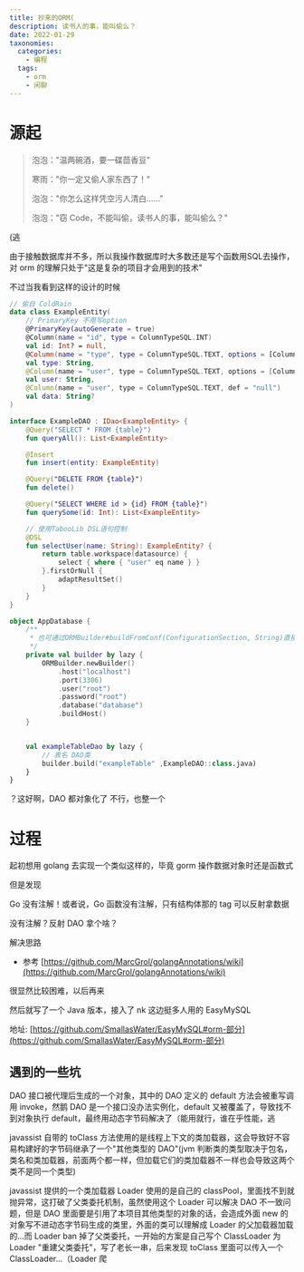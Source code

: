 ```yaml
---
title: 抄来的ORM(
description: 读书人的事，能叫偷么？
date: 2022-01-29
taxonomies:
  categories:
    - 编程
  tags:
    - orm
    - 闲聊
---
```


# 源起

> 泡泡："温两碗酒，要一碟茴香豆"
> 
> 寒雨："你一定又偷人家东西了！"
> 
> 泡泡："你怎么这样凭空污人清白……"
> 
> 泡泡："窃 Code，不能叫偷，读书人的事，能叫偷么？"

(逃

由于接触数据库并不多，所以我操作数据库时大多数还是写个函数用SQL去操作，对 orm 的理解只处于"这是复杂的项目才会用到的技术"

不过当我看到这样的设计的时候

```kotlin
// 偷自 ColdRain
data class ExampleEntity(
    // PrimaryKey 不用写option
    @PrimaryKey(autoGenerate = true)
    @Column(name = "id", type = ColumnTypeSQL.INT)
    val id: Int? = null,
    @Column(name = "type", type = ColumnTypeSQL.TEXT, options = [ColumnOptionSQL.NOTNULL])
    val type: String,
    @Column(name = "user", type = ColumnTypeSQL.TEXT, options = [ColumnOptionSQL.NOTNULL])
    val user: String,
    @Column(name = "user", type = ColumnTypeSQL.TEXT, def = "null")
    val data: String?
)

interface ExampleDAO : IDao<ExampleEntity> {
    @Query("SELECT * FROM {table}")
    fun queryAll(): List<ExampleEntity>

    @Insert
    fun insert(entity: ExampleEntity)

    @Query("DELETE FROM {table}")
    fun delete()

    @Query("SELECT WHERE id > {id} FROM {table}")
    fun querySome(id: Int): List<ExampleEntity>

    // 使用TabooLib DSL语句控制
    @DSL
    fun selectUser(name: String): ExampleEntity? {
        return table.workspace(datasource) {
            select { where { "user" eq name } }
        }.firstOrNull {
            adaptResultSet()
        }
    }
}

object AppDatabase {
    /**
     * 也可通过ORMBuilder#buildFromConf(ConfigurationSection, String)直接构建
     */
    private val builder by lazy {
        ORMBuilder.newBuilder()
            .host("localhost")
            .port(3306)
            .user("root")
            .password("root")
            .database("database")
            .buildHost()
    }


    val exampleTableDao by lazy {
        // 表名 DAO类
        builder.build("exampleTable" ,ExampleDAO::class.java)
    }
}
```

？这好啊，DAO 都对象化了
不行，也整一个

# 过程

起初想用 golang 去实现一个类似这样的，毕竟 gorm 操作数据对象时还是函数式

但是发现

Go 没有注解！或者说，Go 函数没有注解，只有结构体那的 tag 可以反射拿数据

没有注解？反射 DAO 拿个啥？

解决思路

- 参考 [https://github.com/MarcGrol/golangAnnotations/wiki](https://github.com/MarcGrol/golangAnnotations/wiki)

很显然比较困难，以后再来

然后就写了一个 Java 版本，接入了 nk 这边挺多人用的 EasyMySQL

地址: [https://github.com/SmallasWater/EasyMySQL#orm-部分](https://github.com/SmallasWater/EasyMySQL#orm-部分)

## 遇到的一些坑

DAO 接口被代理后生成的一个对象，其中的 DAO 定义的 default 方法会被重写调用 invoke，然鹅 DAO 是一个接口没办法实例化，default 又被覆盖了，导致找不到对象执行 default，最终用动态字节码解决了（能用就行，谁在乎性能，逃

javassist 自带的 toClass 方法使用的是线程上下文的类加载器，这会导致好不容易构建好的字节码继承了一个"其他类型的 DAO"(jvm 判断类的类型取决于包名，类名和类加载器，前面两个都一样，但加载它们的类加载器不一样也会导致这两个类不是同一个类型)

javassist 提供的一个类加载器 Loader 使用的是自己的 classPool，里面找不到就抛异常，这打破了父类委托机制，虽然使用这个 Loader 可以解决 DAO 不一致问题，但是 DAO 里面要是引用了本项目其他类型的对象的话，会造成外面 new 的对象写不进动态字节码生成的类里，外面的类可以理解成 Loader 的父加载器加载的...而 Loader ban 掉了父类委托，一开始的方案是自己写个 ClassLoader 为 Loader "重建父类委托"，写了老长一串，后来发现 toClass 里面可以传入一个 ClassLoader...（Loader 爬
